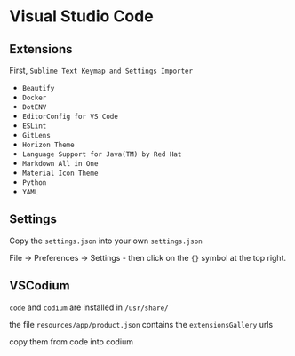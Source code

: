 # Visual Studio Code

## Extensions

First, `Sublime Text Keymap and Settings Importer`

* `Beautify`
* `Docker`
* `DotENV`
* `EditorConfig for VS Code`
* `ESLint`
* `GitLens`
* `Horizon Theme`
* `Language Support for Java(TM) by Red Hat`
* `Markdown All in One`
* `Material Icon Theme`
* `Python`
* `YAML`

## Settings

Copy the `settings.json` into your own `settings.json`

File -> Preferences -> Settings - then click on the `{}` symbol at the top right.

## VSCodium

`code` and `codium` are installed in `/usr/share/`

the file `resources/app/product.json` contains the `extensionsGallery` urls

copy them from code into codium
